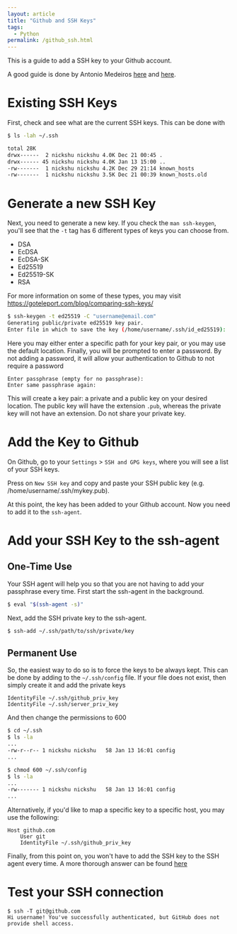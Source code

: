 ```yaml
---
layout: article
title: "Github and SSH Keys"
tags:
  - Python
permalink: /github_ssh.html
---
```


This is a guide to add a SSH key to your Github account. 

A good guide is done by Antonio Medeiros [here](https://linuxkamarada.com/en/2019/07/14/using-git-with-ssh-keys/) and [here](https://docs.github.com/en/authentication/connecting-to-github-with-ssh/generating-a-new-ssh-key-and-adding-it-to-the-ssh-agent).

# Existing SSH Keys

First, check and see what are the current SSH keys. This can be done with 

```bash
$ ls -lah ~/.ssh

total 28K
drwx------  2 nickshu nickshu 4.0K Dec 21 00:45 .
drwx------ 45 nickshu nickshu 4.0K Jan 13 15:00 ..
-rw-------  1 nickshu nickshu 4.2K Dec 29 21:14 known_hosts
-rw-------  1 nickshu nickshu 3.5K Dec 21 00:39 known_hosts.old
```

# Generate a new SSH Key

Next, you need to generate a new key. If you check the `man ssh-keygen`, you'll see that the `-t` tag has 6 different types of keys you can choose from. 

- DSA
- EcDSA
- EcDSA-SK
- Ed25519
- Ed25519-SK
- RSA

For more information on some of these types, you may visit https://goteleport.com/blog/comparing-ssh-keys/

```bash
$ ssh-keygen -t ed25519 -C "username@email.com"
Generating public/private ed25519 key pair.
Enter file in which to save the key (/home/username/.ssh/id_ed25519): 
```

Here you may either enter a specific path for your key pair, or you may use the default location. Finally, you will be prompted to enter a password. By not adding a password, it will allow your authentication to Github to not require a password

```
Enter passphrase (empty for no passphrase): 
Enter same passphrase again: 
```

This will create a key pair: a private and a public key on your desired location. The public key will have the extension `.pub`, whereas the private key will not have an extension. Do not share your private key. 

# Add the Key to Github

On Github, go to your `Settings` > `SSH and GPG keys`, where you will see a list of your SSH keys.

Press on `New SSH key` and copy and paste your SSH public key (e.g. /home/username/.ssh/mykey.pub). 

At this point, the key has been added to your Github account. Now you need to add it to the `ssh-agent`. 

# Add your SSH Key to the ssh-agent

## One-Time Use

Your SSH agent will help you so that you are not having to add your passphrase every time. First start the ssh-agent in the background.

```bash
$ eval "$(ssh-agent -s)"
```

Next, add the SSH private key to the ssh-agent. 

```bash
$ ssh-add ~/.ssh/path/to/ssh/private/key
```

## Permanent Use

So, the easiest way to do so is to force the keys to be always kept. This can be done by adding to the `~/.ssh/config` file. If your file does not exist, then simply create it and add the private keys

```
IdentityFile ~/.ssh/github_priv_key
IdentityFile ~/.ssh/server_priv_key
```

And then change the permissions to 600

```bash
$ cd ~/.ssh
$ ls -la
...
-rw-r--r-- 1 nickshu nickshu   58 Jan 13 16:01 config
...

$ chmod 600 ~/.ssh/config
$ ls -la
...
-rw------- 1 nickshu nickshu   58 Jan 13 16:01 config
...
```

Alternatively, if you'd like to map a specific key to a specific host, you may use the following:

```
Host github.com
    User git
    IdentityFile ~/.ssh/github_priv_key
```

Finally, from this point on, you won't have to add the SSH key to the SSH agent every time. A more thorough answer can be found [here](https://stackoverflow.com/a/4246809)

# Test your SSH connection

```
$ ssh -T git@github.com
Hi username! You've successfully authenticated, but GitHub does not provide shell access.
```
